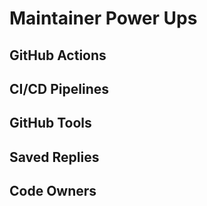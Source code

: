 # Maintainer Power Ups

## GitHub Actions

## CI/CD Pipelines

## GitHub Tools

## Saved Replies

## Code Owners
